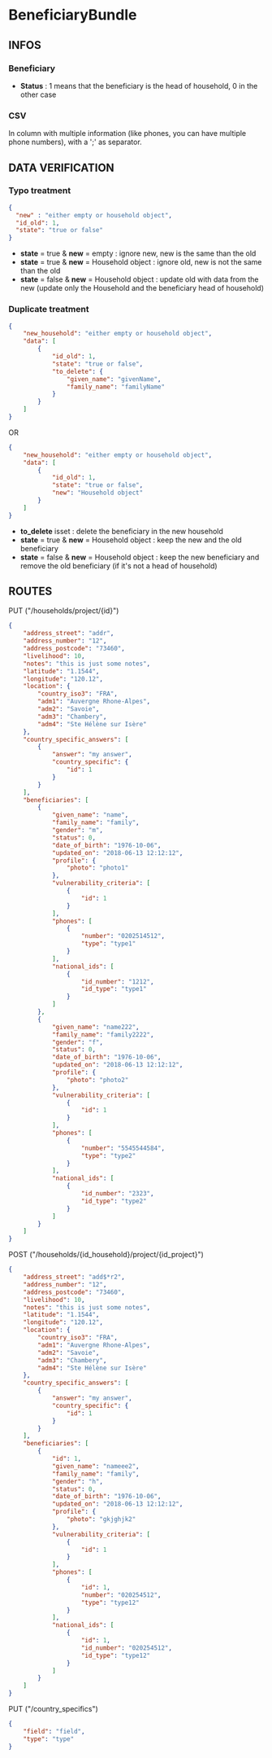 # BeneficiaryBundle

## INFOS

### Beneficiary

- **Status** : 1 means that the beneficiary is the head of household, 0 in the other case


### CSV 

In column with multiple information (like phones, you can have multiple phone numbers), with a ';' as separator.


## DATA VERIFICATION

### Typo treatment

```json
{
  "new" : "either empty or household object",
  "id_old": 1,
  "state": "true or false"
}
```

- **state** = true & **new** = empty : ignore new, new is the same than the old
- **state** = true & **new** = Household object : ignore old, new is not the same than the old
- **state** = false & **new** = Household object : update old with data from the new (update only the Household and the beneficiary head of household)


### Duplicate treatment

```json
{
	"new_household": "either empty or household object",
	"data": [
		{
			"id_old": 1,
			"state": "true or false",
			"to_delete": {
				"given_name": "givenName",
				"family_name": "familyName"
			}
		}
	]
}
```

OR 

```json
{
	"new_household": "either empty or household object",
	"data": [
		{
			"id_old": 1,
			"state": "true or false",
			"new": "Household object"
		}
	]
}
```

- **to_delete** isset : delete the beneficiary in the new household
- **state** = true & **new** = Household object : keep the new and the old beneficiary
- **state** = false & **new** = Household object : keep the new beneficiary and remove the old beneficiary (if it's not a head of household)



## ROUTES


PUT ("/households/project/{id}")

```json
{
	"address_street": "addr",
	"address_number": "12",
	"address_postcode": "73460",
	"livelihood": 10,
	"notes": "this is just some notes",
	"latitude": "1.1544",
	"longitude": "120.12",
	"location": {
		"country_iso3": "FRA",
		"adm1": "Auvergne Rhone-Alpes",
		"adm2": "Savoie",
		"adm3": "Chambery",
		"adm4": "Ste Hélène sur Isère"
	},
	"country_specific_answers": [
		{
			"answer": "my answer",
			"country_specific": {
				"id": 1
			}
		}
	],
	"beneficiaries": [
		{
			"given_name": "name",
			"family_name": "family",
			"gender": "m",
			"status": 0,
			"date_of_birth": "1976-10-06",
			"updated_on": "2018-06-13 12:12:12",
			"profile": {
				"photo": "photo1"
			},
			"vulnerability_criteria": [
				{
					"id": 1
				}
			],
			"phones": [
				{
					"number": "0202514512",
					"type": "type1"
				}
			],
			"national_ids": [
				{
					"id_number": "1212",
					"id_type": "type1"
				}
			]
		},
		{
			"given_name": "name222",
			"family_name": "family2222",
			"gender": "f",
			"status": 0,
			"date_of_birth": "1976-10-06",
			"updated_on": "2018-06-13 12:12:12",
			"profile": {
				"photo": "photo2"
			},
			"vulnerability_criteria": [
				{
					"id": 1
				}
			],
			"phones": [
				{
					"number": "5545544584",
					"type": "type2"
				}
			],
			"national_ids": [
				{
					"id_number": "2323",
					"id_type": "type2"
				}
			]
		}
	]
}
```

POST ("/households/{id_household}/project/{id_project}")
```json
{
	"address_street": "add$*r2",
	"address_number": "12",
	"address_postcode": "73460",
	"livelihood": 10,
	"notes": "this is just some notes",
	"latitude": "1.1544",
	"longitude": "120.12",
	"location": {
		"country_iso3": "FRA",
		"adm1": "Auvergne Rhone-Alpes",
		"adm2": "Savoie",
		"adm3": "Chambery",
		"adm4": "Ste Hélène sur Isère"
	},
	"country_specific_answers": [
		{
			"answer": "my answer",
			"country_specific": {
				"id": 1
			}
		}
	],
	"beneficiaries": [
		{
			"id": 1,
			"given_name": "nameee2",
			"family_name": "family",
			"gender": "h",
			"status": 0,
			"date_of_birth": "1976-10-06",
			"updated_on": "2018-06-13 12:12:12",
			"profile": {
				"photo": "gkjghjk2"
			},
			"vulnerability_criteria": [
				{
					"id": 1
				}
			],
			"phones": [
				{
					"id": 1,
					"number": "020254512",
					"type": "type12"
				}
			],
			"national_ids": [
				{
					"id": 1,
					"id_number": "020254512",
					"id_type": "type12"
				}
			]
		}
	]
}
```


PUT ("/country_specifics")
```json
{
    "field": "field",
    "type": "type"
}
```